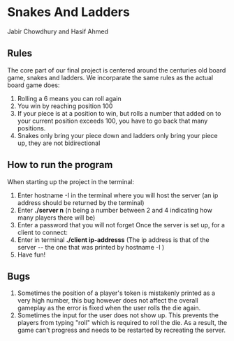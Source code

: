 # Snakes And Ladders
Jabir Chowdhury and Hasif Ahmed 

## Rules
The core part of our final project is centered around the centuries old board game, snakes and ladders. We incorparate the same rules as 
the actual board game does: 
1. Rolling a 6 means you can roll again
2. You win by reaching position 100
3. If your piece is at a position to win, but rolls a number that added on to your current position exceeds 100, you have to go back that many positions. 
4. Snakes only bring your piece down and ladders only bring your piece up, they are not bidirectional

## How to run the program
When starting up the project in the terminal:
1. Enter hostname -I in the terminal where you will host the server (an ip address should be returned by the terminal)
2. Enter **./server n** (n being a number between 2 and 4 indicating how many players there will be)
3. Enter a password that you will not forget
Once the server is set up, for a client to connect:
1. Enter in terminal **./client ip-addresss** (The ip address is that of the server -- the one that was printed by hostname -I )
2. Have fun!

## Bugs
1. Sometimes the position of a player's token is mistakenly printed as a very high number, this bug however does not affect the overall gameplay as the error is fixed when the user rolls the die again.
2. Sometimes the input for the user does not show up. This prevents the players from typing "roll" which is required to roll the die. As a result, the game can't progress and needs to be restarted by recreating the server.
